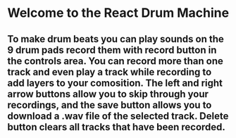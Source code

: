 # Welcome to the React Drum Machine

## To make drum beats you can play sounds on the 9 drum pads record them with record button in the controls area. You can record more than one track and even play a track while recording to add layers to your comosition. The left and right arrow buttons allow you to skip through your recordings, and the save button allows you to download a .wav file of the selected track. Delete button clears all tracks that have been recorded.